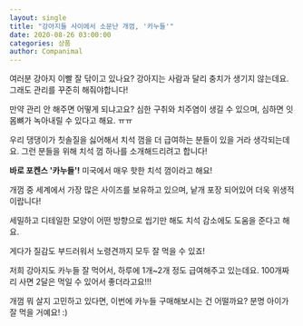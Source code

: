 ```yaml
---
layout: single
title: "강아지들 사이에서 소문난 개껌, '카누들'"
date: 2020-08-26 03:00:00
categories: 상품
author: Companimal
---
```


여러분 강아지 이빨 잘 닦이고 있나요? 강아지는 사람과 달리 충치가 생기지 않는데요. 그래도 관리를 꾸준히 해줘야합니다!

만약 관리 안 해주면 어떻게 되냐고요? 심한 구취와 치주염이 생길 수 있으며, 심하면 잇몸뼈가 녹아내릴 수 있다고 해요. ㅠㅠ

우리 댕댕이가 칫솔질을 싫어해서 치석 껌을 더 급여하는 분들이 있을 거라 생각되는데요. 그런 분들을 위해 치석 껌 하나를 소개해드리려고 합니다!

**바로 포켄스 '카누들'!** 미국에서 매우 핫한 치석 껌이라고 해요!

개껌 중 세계에서 가장 많은 사이즈를 보유하고 있으며, 낱개 포장 되어있어 더욱 위생적이랍니다!

세밀하고 디테일한 모양이 어떤 방향으로 씹기만 해도 치석 감소에도 도움을 준다고 해요.

게다가 질감도 부드러워서 노령견까지 모두 잘 먹을 수 있죠!

저희 강아지도 카누들 잘 먹어서, 하루에 1개~2개 정도 급여해주고 있는데요. 100개짜리 사면 2달은 먹일 수 있어서 좋더라고요!!!

개껌 뭐 살지 고민하고 있다면, 이번에 카누들 구매해보시는 건 어떨까요? 분명 아이가 잘 먹을 거예요! :)
